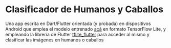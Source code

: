 # Clasificador de Humanos y Caballos

Una app escrita en Dart/Flutter orientada (y probada) en dispositivos Android que emplea el modelo entrenado [acá](https://colab.research.google.com/drive/1XHTwXAZX3D4NlP9MYZ4x4xRMkUx5LWxD?usp=sharing) en formato TensorFlow Lite, y empleando la librería de Flutter [tflite_flutter](https://pub.dev/packages/tflite_flutter) para acceder al mismo y clasificar las imágenes en humanos o caballos
